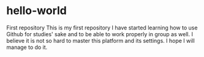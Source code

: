 # hello-world
First repository
This is my first repository
I have started learning how to use Github for studies' sake and to be able to work properly in group as well.
I believe it is not so hard to master this platform and its settings.
I hope I will manage to do it.
